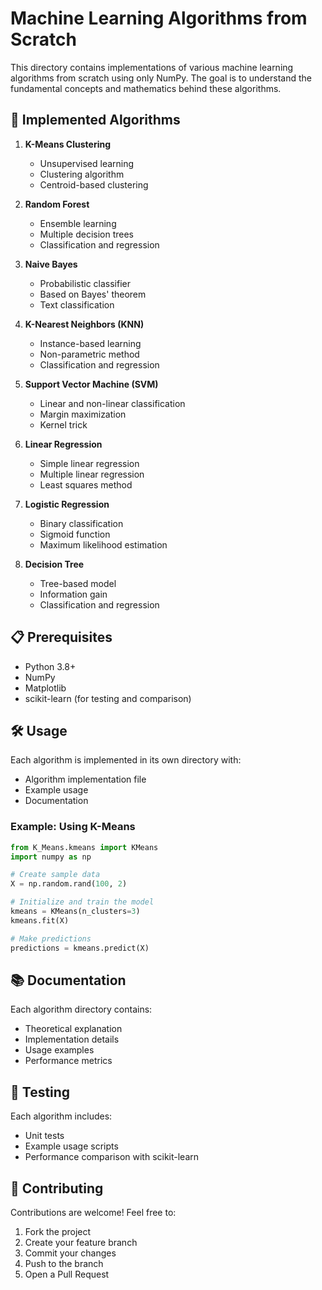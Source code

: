 # Machine Learning Algorithms from Scratch

This directory contains implementations of various machine learning algorithms from scratch using only NumPy. The goal is to understand the fundamental concepts and mathematics behind these algorithms.

## 🧮 Implemented Algorithms

1. **K-Means Clustering**
   - Unsupervised learning
   - Clustering algorithm
   - Centroid-based clustering

2. **Random Forest**
   - Ensemble learning
   - Multiple decision trees
   - Classification and regression

3. **Naive Bayes**
   - Probabilistic classifier
   - Based on Bayes' theorem
   - Text classification

4. **K-Nearest Neighbors (KNN)**
   - Instance-based learning
   - Non-parametric method
   - Classification and regression

5. **Support Vector Machine (SVM)**
   - Linear and non-linear classification
   - Margin maximization
   - Kernel trick

6. **Linear Regression**
   - Simple linear regression
   - Multiple linear regression
   - Least squares method

7. **Logistic Regression**
   - Binary classification
   - Sigmoid function
   - Maximum likelihood estimation

8. **Decision Tree**
   - Tree-based model
   - Information gain
   - Classification and regression

## 📋 Prerequisites

- Python 3.8+
- NumPy
- Matplotlib
- scikit-learn (for testing and comparison)

## 🛠️ Usage

Each algorithm is implemented in its own directory with:
- Algorithm implementation file
- Example usage
- Documentation

### Example: Using K-Means

```python
from K_Means.kmeans import KMeans
import numpy as np

# Create sample data
X = np.random.rand(100, 2)

# Initialize and train the model
kmeans = KMeans(n_clusters=3)
kmeans.fit(X)

# Make predictions
predictions = kmeans.predict(X)
```

## 📚 Documentation

Each algorithm directory contains:
- Theoretical explanation
- Implementation details
- Usage examples
- Performance metrics

## 🧪 Testing

Each algorithm includes:
- Unit tests
- Example usage scripts
- Performance comparison with scikit-learn

## 🤝 Contributing

Contributions are welcome! Feel free to:
1. Fork the project
2. Create your feature branch
3. Commit your changes
4. Push to the branch
5. Open a Pull Request 